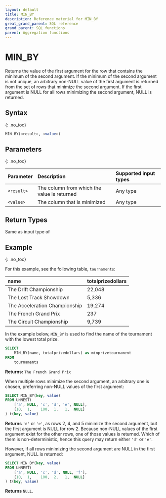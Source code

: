 ```yaml
---
layout: default
title: MIN_BY
description: Reference material for MIN_BY
great_grand_parent: SQL reference
grand_parent: SQL functions
parent: Aggregation functions
---
```


# MIN\_BY

Returns the value of the first argument for the row that contains the minimum of the second argument. If the minimum of the second argument is not unique, an arbitrary non-NULL value of the first argument is returned from the set of rows that minimize the second argument. If the first argument is NULL for all rows minimizing the second argument, NULL is returned.

## Syntax
{: .no_toc}

```sql
MIN_BY(<result>, <value>)
```

## Parameters
{: .no_toc}

| Parameter | Description                         |Supported input types |
| :--------- | :----------------------------------- | :---------------------|
| `<result>` | The column from which the value is returned | Any type |
| `<value>`  | The column that is minimized | Any type |

## Return Types

Same as input type of <result>

## Example
{: .no_toc}

For this example, see the following table, `tournaments`:

| name                          | totalprizedollars |
| :-----------------------------| :-----------------|
| The Drift Championship        | 22,048            |
| The Lost Track Showdown       | 5,336             |
| The Acceleration Championship | 19,274            |
| The French Grand Prix         | 237               |
| The Circuit Championship      | 9,739             |


In the example below, `MIN_BY` is used to find the name of the tournament with the lowest total prize.

```sql
SELECT
	MIN_BY(name, totalprizedollars) as minprizetournament
FROM
	tournaments
```

**Returns:** `The French Grand Prix`


When multiple rows minimize the second argument, an arbitrary one is chosen, preferring non-NULL values of the first argument:
```sql
SELECT MIN_BY(key, value)
FROM UNNEST(
    ['a', NULL, 'c', 'd', 'e', NULL],
    [10,  1,    100,  1,   1,  NULL]
) t(key, value)
```
**Returns** `'d'` or `'e'`, as rows 2, 4, and 5 minimize the second argument, but the first argument is NULL for row 2. Because non-NULL values of the first argument exist for the other rows, one of those values is returned. Which of them is non-deterministic, hence this query may return either `'d'` or `'e'`.


However, if all rows minimizing the second argument are NULL in the first argument, NULL is returned:
```sql
SELECT MIN_BY(key, value)
FROM UNNEST(
    ['a', NULL, 'c', 'd', NULL, 'f'],
    [10,  1,    100,  2,   1,  NULL]
) t(key, value)
```
**Returns** `NULL`.
